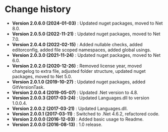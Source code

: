 # Change history

* **Version 2.0.6.0 (2024-01-03)** : Updated nuget packages, moved to Net 8.0.
* **Version 2.0.5.0 (2022-11-21)** : Updated nuget packages, moved to Net 7.0.
* **Version 2.0.4.0 (2022-02-15)** : Added nullable checks, added editorconfig, added file scoped namespaces, added global usings.
* **Version 2.0.3.0 (2021-11-24)** : Updated nuget packages, moved to Net 6.0.
* **Version 2.0.2.0 (2020-12-26)** : Removed license year, moved changelog to extra file, adjusted folder structure, updated nuget packages, moved to Net 5.0.
* **Version 2.0.1.0 (2019-10-27)** : Updated nuget packages, added GitVersionTask.
* **Version 2.0.0.4 (2019-05-07)** : Updated .Net version to 4.8.
* **Version 2.0.0.3 (2017-03-24)** : Updated Languages.dll to version 1.0.0.4.
* **Version 2.0.0.2 (2017-03-21)** : Updated Languages.dll.
* **Version 2.0.0.1 (2017-03-11)** : Switched to .Net 4.6.2, refactored code.
* **Version 2.0.0.0 (2016-12-03)** : Added basic usage to Readme.
* **Version 2.0.0.0 (2016-08-13)** : 1.0 release.